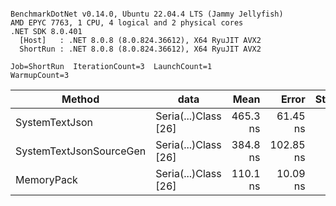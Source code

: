 ```

BenchmarkDotNet v0.14.0, Ubuntu 22.04.4 LTS (Jammy Jellyfish)
AMD EPYC 7763, 1 CPU, 4 logical and 2 physical cores
.NET SDK 8.0.401
  [Host]   : .NET 8.0.8 (8.0.824.36612), X64 RyuJIT AVX2
  ShortRun : .NET 8.0.8 (8.0.824.36612), X64 RyuJIT AVX2

Job=ShortRun  IterationCount=3  LaunchCount=1  
WarmupCount=3  

```
| Method                  | data                 | Mean     | Error     | StdDev  | Min      | Max      | Gen0   | Allocated |
|------------------------ |--------------------- |---------:|----------:|--------:|---------:|---------:|-------:|----------:|
| SystemTextJson          | Seria(...)Class [26] | 465.3 ns |  61.45 ns | 3.37 ns | 462.7 ns | 469.1 ns | 0.0038 |     328 B |
| SystemTextJsonSourceGen | Seria(...)Class [26] | 384.8 ns | 102.85 ns | 5.64 ns | 378.7 ns | 389.8 ns | 0.0043 |     368 B |
| MemoryPack              | Seria(...)Class [26] | 110.1 ns |  10.09 ns | 0.55 ns | 109.5 ns | 110.5 ns | 0.0014 |     128 B |
